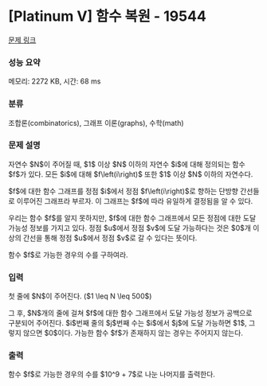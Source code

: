# [Platinum V] 함수 복원 - 19544 

[문제 링크](https://www.acmicpc.net/problem/19544) 

### 성능 요약

메모리: 2272 KB, 시간: 68 ms

### 분류

조합론(combinatorics), 그래프 이론(graphs), 수학(math)

### 문제 설명

<p>자연수 $N$이 주어질 때, $1$ 이상 $N$ 이하의 자연수 $i$에 대해 정의되는 함수 $f$가 있다. 모든 $i$에 대해 $f\left(i\right)$ 또한 $1$ 이상 $N$ 이하의 자연수다.</p>

<p>$f$에 대한 함수 그래프를 정점 $i$에서 정점 $f\left(i\right)$로 향하는 단방향 간선들로 이루어진 그래프라 부르자. 이 그래프는 $f$에 따라 유일하게 결정됨을 알 수 있다.</p>

<p>우리는 함수 $f$를 알지 못하지만, $f$에 대한 함수 그래프에서 모든 정점에 대한 도달 가능성 정보를 가지고 있다. 정점 $u$에서 정점 $v$에 도달 가능하다는 것은 $0$개 이상의 간선을 통해 정점 $u$에서 정점 $v$로 갈 수 있다는 뜻이다.</p>

<p>함수 $f$로 가능한 경우의 수를 구하여라.</p>

### 입력 

 <p>첫 줄에 $N$이 주어진다. ($1 \leq N \leq 500$)</p>

<p>그 후, $N$개의 줄에 걸쳐 $f$에 대한 함수 그래프에서 도달 가능성 정보가 공백으로 구분되어 주어진다. $i$번째 줄의 $j$번째 수는 $i$에서 $j$에 도달 가능하면 $1$, 그렇지 않으면 $0$이다. 가능한 함수 $f$가 존재하지 않는 경우는 주어지지 않는다.</p>

### 출력 

 <p>함수 $f$로 가능한 경우의 수를 $10^9 + 7$로 나눈 나머지를 출력한다. </p>

